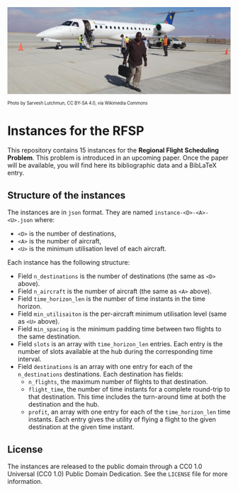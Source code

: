![Regional airline aircraft](regional-airline.jpg)
<sub><sub>Photo by Sarvesh Lutchmun, CC BY-SA 4.0, via Wikimedia Commons</sub></sub>

# Instances for the RFSP

This repository contains 15 instances for the **Regional Flight Scheduling Problem**.
This problem is introduced in an upcoming paper.
Once the paper will be available, you will find here its bibliographic data and a BibLaTeX entry.

## Structure of the instances

The instances are in `json` format.
They are named `instance-<D>-<A>-<U>.json` where:
* `<D>` is the number of destinations,
* `<A>` is the number of aircraft,
* `<U>` is the minimum utilisation level of each aircraft.

Each instance has the following structure:
* Field `n_destinations` is the number of destinations (the same as `<D>` above).
* Field `n_aircraft` is the number of aircraft (the same as `<A>` above).
* Field `time_horizon_len` is the number of time instants in the time horizon.
* Field `min_utilisaiton` is the per-aircraft minimum utilisation level (same as `<U>` above).
* Field `min_spacing` is the minimum padding time between two flights to the same destination.
* Field `slots` is an array with `time_horizon_len` entries. Each entry is the number of slots available at the hub during the corresponding time interval.
* Field `destinations` is an array with one entry for each of the `n_destinations` destinations. Each destination has fields:
    * `n_flights`, the maximum number of flights to that destination.
    * `flight_time`, the number of time instants for a complete round-trip to that destination. This time includes the turn-around time at both the destination and the hub.
    * `profit`, an array with one entry for each of the `time_horizon_len` time instants. Each entry gives the utility of flying a flight to the given destination at the given time instant.

## License

The instances are released to the public domain through a CC0 1.0 Universal (CC0 1.0) Public Domain Dedication.
See the `LICENSE` file for more information.